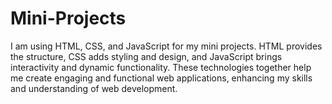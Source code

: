 # Mini-Projects
I am using HTML, CSS, and JavaScript for my mini projects. HTML provides the structure, CSS adds styling and design, and JavaScript brings interactivity and dynamic functionality. These technologies together help me create engaging and functional web applications, enhancing my skills and understanding of web development.
